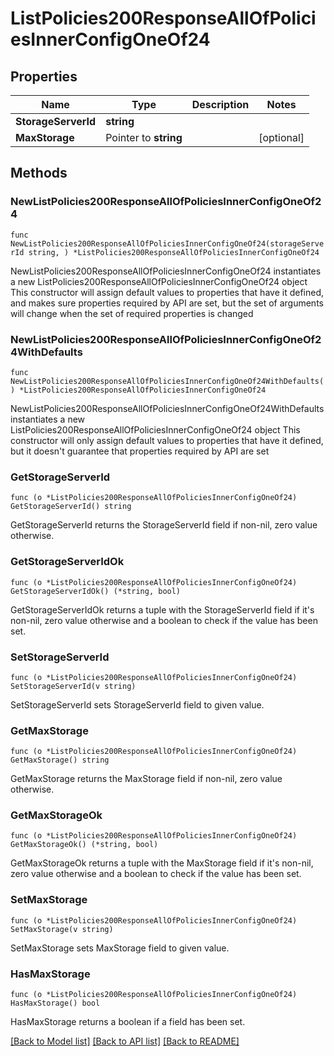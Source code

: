 # ListPolicies200ResponseAllOfPoliciesInnerConfigOneOf24

## Properties

Name | Type | Description | Notes
------------ | ------------- | ------------- | -------------
**StorageServerId** | **string** |  | 
**MaxStorage** | Pointer to **string** |  | [optional] 

## Methods

### NewListPolicies200ResponseAllOfPoliciesInnerConfigOneOf24

`func NewListPolicies200ResponseAllOfPoliciesInnerConfigOneOf24(storageServerId string, ) *ListPolicies200ResponseAllOfPoliciesInnerConfigOneOf24`

NewListPolicies200ResponseAllOfPoliciesInnerConfigOneOf24 instantiates a new ListPolicies200ResponseAllOfPoliciesInnerConfigOneOf24 object
This constructor will assign default values to properties that have it defined,
and makes sure properties required by API are set, but the set of arguments
will change when the set of required properties is changed

### NewListPolicies200ResponseAllOfPoliciesInnerConfigOneOf24WithDefaults

`func NewListPolicies200ResponseAllOfPoliciesInnerConfigOneOf24WithDefaults() *ListPolicies200ResponseAllOfPoliciesInnerConfigOneOf24`

NewListPolicies200ResponseAllOfPoliciesInnerConfigOneOf24WithDefaults instantiates a new ListPolicies200ResponseAllOfPoliciesInnerConfigOneOf24 object
This constructor will only assign default values to properties that have it defined,
but it doesn't guarantee that properties required by API are set

### GetStorageServerId

`func (o *ListPolicies200ResponseAllOfPoliciesInnerConfigOneOf24) GetStorageServerId() string`

GetStorageServerId returns the StorageServerId field if non-nil, zero value otherwise.

### GetStorageServerIdOk

`func (o *ListPolicies200ResponseAllOfPoliciesInnerConfigOneOf24) GetStorageServerIdOk() (*string, bool)`

GetStorageServerIdOk returns a tuple with the StorageServerId field if it's non-nil, zero value otherwise
and a boolean to check if the value has been set.

### SetStorageServerId

`func (o *ListPolicies200ResponseAllOfPoliciesInnerConfigOneOf24) SetStorageServerId(v string)`

SetStorageServerId sets StorageServerId field to given value.


### GetMaxStorage

`func (o *ListPolicies200ResponseAllOfPoliciesInnerConfigOneOf24) GetMaxStorage() string`

GetMaxStorage returns the MaxStorage field if non-nil, zero value otherwise.

### GetMaxStorageOk

`func (o *ListPolicies200ResponseAllOfPoliciesInnerConfigOneOf24) GetMaxStorageOk() (*string, bool)`

GetMaxStorageOk returns a tuple with the MaxStorage field if it's non-nil, zero value otherwise
and a boolean to check if the value has been set.

### SetMaxStorage

`func (o *ListPolicies200ResponseAllOfPoliciesInnerConfigOneOf24) SetMaxStorage(v string)`

SetMaxStorage sets MaxStorage field to given value.

### HasMaxStorage

`func (o *ListPolicies200ResponseAllOfPoliciesInnerConfigOneOf24) HasMaxStorage() bool`

HasMaxStorage returns a boolean if a field has been set.


[[Back to Model list]](../README.md#documentation-for-models) [[Back to API list]](../README.md#documentation-for-api-endpoints) [[Back to README]](../README.md)


